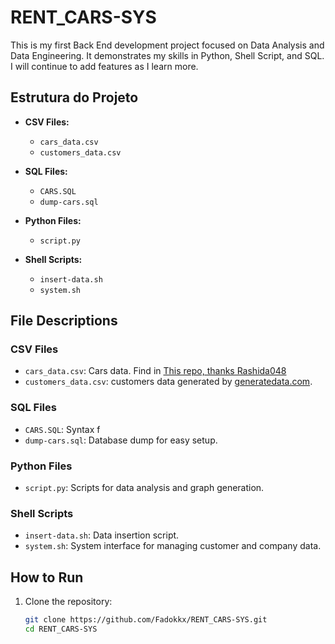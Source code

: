 # RENT_CARS-SYS

This is my first Back End development project focused on Data Analysis and Data Engineering. It demonstrates my skills in Python, Shell Script, and SQL. I will continue to add features as I learn more.

## Estrutura do Projeto

- **CSV Files:**
  - `cars_data.csv`
  - `customers_data.csv`

- **SQL Files:**
  - `CARS.SQL`
  - `dump-cars.sql`

- **Python Files:**
  - `script.py`

- **Shell Scripts:**
  - `insert-data.sh`
  - `system.sh`

## File Descriptions

### CSV Files
- `cars_data.csv`: Cars data. Find in <a href = "https://github.com/rashida048/Datasets/blob/master/cars.csv"> This repo, thanks Rashida048</a>
- `customers_data.csv`: customers data generated by [generatedata.com](https://generatedata.com).

### SQL Files
- `CARS.SQL`: Syntax f
- `dump-cars.sql`: Database dump for easy setup.

### Python Files
- `script.py`: Scripts for data analysis and graph generation.

### Shell Scripts
- `insert-data.sh`: Data insertion script.
- `system.sh`: System interface for managing customer and company data.

## How to Run

1. Clone the repository:
   ```sh
   git clone https://github.com/Fadokkx/RENT_CARS-SYS.git
   cd RENT_CARS-SYS
